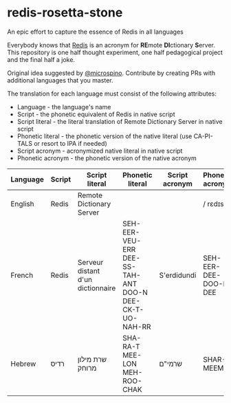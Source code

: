 # redis-rosetta-stone
An epic effort to capture the essence of Redis in all languages

Everybody knows that [Redis](https://github.com/antirez/redis) is an acronym for **RE**mote **DI**ctionary **S**erver. This repository is one half thought experiment, one half pedagogical project and the final half a joke. 

Original idea suggested by [@microspino](https://twitter.com/microspino/status/610149923238055937). Contribute by creating PRs with additional languages that you master.

The translation for each language must consist of the following attributes:
 * Language - the language's name
 * Script - the phonetic equivalent of Redis in native script
 * Script literal - the literal translation of Remote Dictionary Server in native script
 * Phonetic literal - the phonetic version of the native literal (use CA-PI-TALS or resort to IPA if needed)
 * Script acronym - acronymized native literal in native script
 * Phonetic acronym - the phonetic version of the native acronym

| Language | Script | Script literal           | Phonetic literal | Script acronym | Phonetic acronym
-----------|--------|--------------------------|------------------|----------------|-----------------
| English  | Redis  | Remote Dictionary Server |                  |                | / rɛdɪs/
| French   | Redis  | Serveur distant d'un dictionnaire | SEH-EER-VEU-ERR DEE-SS-TAH-ANT DOO-N DEE-CK-T-UO-NAH-RR | S'erdidundi | SEH-EER-DEE-DOO-N-DEE
| Hebrew   | רדיס   | שרת מילון מרוחק | SHA-RA-T MEE-LON MEH-ROO-CHAK | שרמי"ם | SHAR-MEEM
